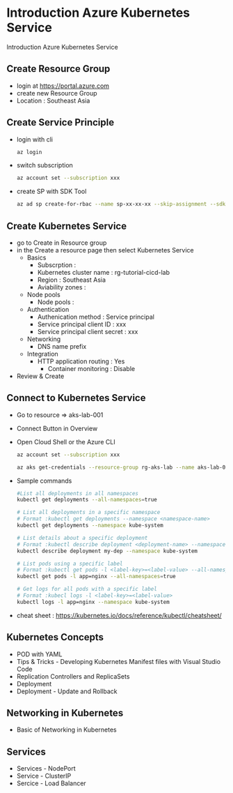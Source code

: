 # Introduction Azure Kubernetes Service
Introduction Azure Kubernetes Service


## Create Resource Group

- login at https://portal.azure.com
- create new Resource Group
- Location : Southeast Asia

## Create Service Principle

- login with cli

  ```bash
  az login
  ```

- switch subscription
  
  ```bash
  az account set --subscription xxx
  ```
  
- create SP with SDK Tool
  
  ```bash
  az ad sp create-for-rbac --name sp-xx-xx-xx --skip-assignment --sdk-auth
  ```

## Create Kubernetes Service

- go to Create in Resource group
- in the Create a resource page then select Kubernetes Service
  - Basics
    - Subscrption : 
    - Kubernetes cluster name :  rg-tutorial-cicd-lab
    - Region : Southeast Asia
    - Aviability zones :
  - Node pools
    - Node pools : 
  - Authentication
    - Authenication method : Service principal
    - Service principal client ID : xxx
    - Service principal client secret : xxx
  - Networking
    - DNS name prefix
  - Integration
    - HTTP application routing : Yes
      - Container monitoring : Disable
- Review & Create


## Connect to Kubernetes Service

- Go to resource => aks-lab-001
- Connect Button in Overview
- Open Cloud Shell or the Azure CLI
  
  ```bash
  az account set --subscription xxx
  ```

  ```bash
  az aks get-credentials --resource-group rg-aks-lab --name aks-lab-001
  ```

- Sample commands
  
  ```bash
  #List all deployments in all namespaces
  kubectl get deployments --all-namespaces=true

  # List all deployments in a specific namespace
  # Format :kubectl get deployments --namespace <namespace-name>
  kubectl get deployments --namespace kube-system

  # List details about a specific deployment
  # Format :kubectl describe deployment <deployment-name> --namespace <namespace-name>
  kubectl describe deployment my-dep --namespace kube-system

  # List pods using a specific label
  # Format :kubectl get pods -l <label-key>=<label-value> --all-namespaces=true
  kubectl get pods -l app=nginx --all-namespaces=true

  # Get logs for all pods with a specific label
  # Format :kubecl logs -l <label-key>=<label-value>
  kubectl logs -l app=nginx --namespace kube-system
  ```
- cheat sheet : https://kubernetes.io/docs/reference/kubectl/cheatsheet/


## Kubernetes Concepts

- POD with YAML
- Tips & Tricks - Developing Kubernetes Manifest files with Visual Studio Code
- Replication Controllers and ReplicaSets
- Deployment
- Deployment - Update and Rollback
  
## Networking in Kubernetes

- Basic of Networking in Kubernetes

## Services

- Services - NodePort
- Service - ClusterIP
- Sercice - Load Balancer

